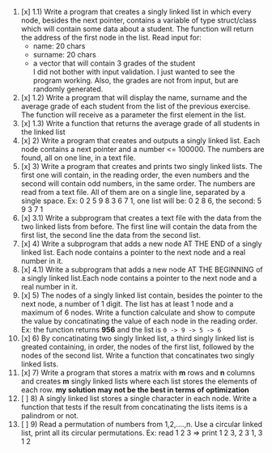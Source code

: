 1. [x] 1.1) Write a program that creates a singly linked list in which every node, besides the next pointer, contains a variable of type struct/class which will contain some data about a student. The function will return the address of the first node in the list. Read input for:
    - name: 20 chars
    - surname: 20 chars
    - a vector that will contain 3 grades of the student  
    I did not bother with input validation. I just wanted to see the program working. Also, the grades are not from input, but are randomly generated.  
2. [x] 1.2) Write a program that will display the name, surname and the average grade of each student from the list of the previous exercise. The function will receive as a parameter the first element in the list.
3. [x] 1.3) Write a function that returns the average grade of all students in the linked list
4. [x] 2) Write a program that creates and outputs a singly linked list. Each node contains a next pointer and a number <= 100000. The numbers are found, all on one line, in a text file.
5. [x] 3) Write a program that creates and prints two singly linked lists. The first one will contain, in the reading order, the even numbers and the second will contain odd numbers, in the same order. The numbers are read from a text file. All of them are on a single line, separated by a single space. Ex: 0 2 5 9 8 3 6 7 1, one list will be: 0 2 8 6, the second: 5 9 3 7 1
6. [x] 3.1) Write a subprogram that creates a text file with the data from the two linked lists from before. The first line will contain the data from the first list, the second line the data from the second list.
7. [x] 4) Write a subprogram that adds a new node AT THE END of a singly linked list. Each node contains a pointer to the next node and a real number in it.
8. [x] 4.1) Write a subprogram that adds a new node AT THE BEGINNING of a singly linked list.Each node contains a pointer to the next node and a real number in it.
9. [x] 5) The nodes of a singly linked list contain, besides the pointer to the next node, a number of 1 digit. The list has at least 1 node and a maximum of 6 nodes. Write a function calculate and show to compute the value by concatinating the value of each node in the reading order. Ex: the function returns **956** and the list is ```0 -> 9 -> 5 -> 6```
10. [x] 6) By concatinating two singly linked list, a third singly linked list is greated containing, in order, the nodes of the first list, followed by the nodes of the second list. Write a function that concatinates two singly linked lists.
11. [x] 7) Write a program that stores a matrix with **m** rows and **n** columns and creates **m** singly linked lists where each list stores the elements of each row. **my solution may not be the best in terms of optimization**
12. [ ] 8) A singly linked list stores a single character in each node. Write a function that tests if the result from concatinating the lists items is a palindrom or not.
13. [ ] 9) Read a permutation of numbers from 1,2,....,n. Use a circular linked list, print all its circular permutations. Ex: read 1 2 3 => print 1 2 3, 2 3 1, 3 1 2